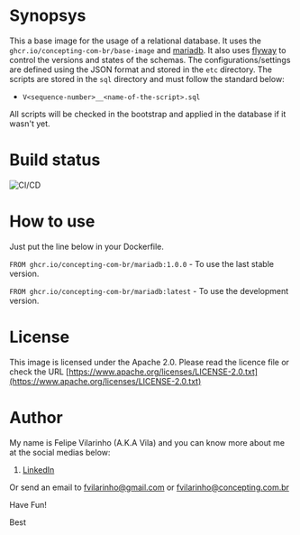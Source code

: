 Synopsys
========

This a base image for the usage of a relational database.
It uses the `ghcr.io/concepting-com-br/base-image` and [mariadb](https://mariadb.org/).
It also uses [flyway](https://flywaydb.org) to control the versions and states of the schemas.
The configurations/settings are defined using the JSON format and stored in the `etc` directory.
The scripts are stored in the `sql` directory and must follow the standard below:

- `V<sequence-number>__<name-of-the-script>.sql`

All scripts will be checked in the bootstrap and applied in the database if it wasn't yet.


Build status
============

![CI/CD](https://github.com/concepting-com-br/mariadb/workflows/Docker/badge.svg)


How to use
==========

Just put the line below in your Dockerfile.

`FROM ghcr.io/concepting-com-br/mariadb:1.0.0` - To use the last stable version.

`FROM ghcr.io/concepting-com-br/mariadb:latest` - To use the development version.


License
=======

This image is licensed under the Apache 2.0. Please read the licence file or check the URL [https://www.apache.org/licenses/LICENSE-2.0.txt](https://www.apache.org/licenses/LICENSE-2.0.txt)


Author
======

My name is Felipe Vilarinho (A.K.A Vila) and you can know more about me at the social medias below:

1. [LinkedIn](https://br.linkedin.com/in/fvilarinho)

Or send an email to fvilarinho@gmail.com or fvilarinho@concepting.com.br

Have Fun!

Best